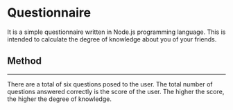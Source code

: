 # Questionnaire

It is a simple questionnaire written in Node.js programming language. This is intended to calculate the degree of knowledge about you of your friends.

## Method
***
There are a total of six questions posed to the user. The total number of questions answered correctly is the score of the user. The higher the score, the higher the degree of knowledge.


